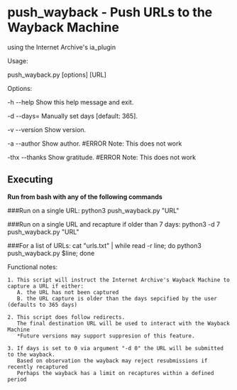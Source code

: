 # push_wayback - Push URLs to the Wayback Machine 

using the Internet Archive's ia_plugin

Usage:

push_wayback.py [options] [URL]

Options:

-h --help                 Show this help message and exit.

-d --days=<factor>        Manually set days [default: 365].

-v --version              Show version.

-a --author               Show author.     #ERROR Note: This does not work

-thx --thanks             Show gratitude.  #ERROR Note: This does not work



Executing
--------

**Run from bash with any of the following commands**

###Run on a single URL:
python3 push_wayback.py "URL"

###Run on a single URL and recapture if older than 7 days:
python3 -d 7 push_wayback.py "URL"

###For a list of URLs:
cat "urls.txt" | while read -r line;  do python3 push_wayback.py $line; done




Functional notes:

    1. This script will instruct the Internet Archive's Wayback Machine to capture a URL if either:
       A. the URL has not been captured
       B. the URL capture is older than the days sepcified by the user (defaults to 365 days)

    2. This script does follow redirects.
       The final destination URL will be used to interact with the Wayback Machine
       *Future versions may support suppresion of this feature.

    3. If days is set to 0 via argument "-d 0" the URL will be submitted to the wayback.
       Based on observation the wayback may reject resubmissions if recently recaptured
       Perhaps the wayback has a limit on recaptures within a defined period
